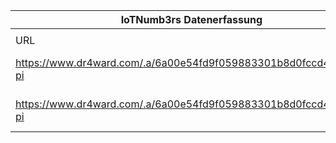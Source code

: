 |IoTNumb3rs Datenerfassung|||||||||||
| ---- | ---- | ---- | ---- | ---- | ---- | ---- | ---- | ---- | ---- | ---- |
||||||||||||
|URL|home_url|filename|device_class|device_count|market_class|market_volume|prognosis_year|publication_year|authorship_class|Dropbox folder|
|https://www.dr4ward.com/.a/6a00e54fd9f059883301b8d0fccd45970c-pi|https://www.dr4ward.com/dr4ward/2015/04/how-big-will-the-internet-of-things-iot-become-infographic.html|file2_6a00e54fd9f059883301b8d0fccd45970c.png|||revenue|1.44E+13|2025|2015|expert|Pattoho/20181119-0000|
|https://www.dr4ward.com/.a/6a00e54fd9f059883301b8d0fccd45970c-pi|https://www.dr4ward.com/dr4ward/2015/04/how-big-will-the-internet-of-things-iot-become-infographic.html|file2_6a00e54fd9f059883301b8d0fccd45970c.png|||iot market|8.9E+12|2020|||Pattoho/20181119-0000|
